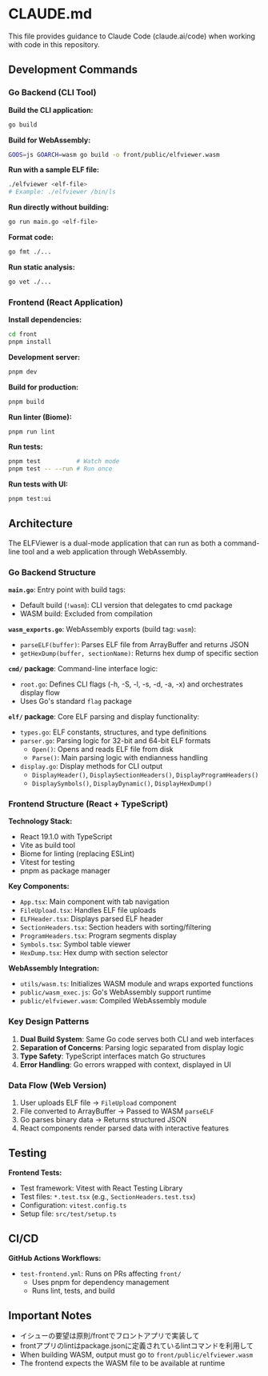 # CLAUDE.md

This file provides guidance to Claude Code (claude.ai/code) when working with code in this repository.

## Development Commands

### Go Backend (CLI Tool)

**Build the CLI application:**
```bash
go build
```

**Build for WebAssembly:**
```bash
GOOS=js GOARCH=wasm go build -o front/public/elfviewer.wasm
```

**Run with a sample ELF file:**
```bash
./elfviewer <elf-file>
# Example: ./elfviewer /bin/ls
```

**Run directly without building:**
```bash
go run main.go <elf-file>
```

**Format code:**
```bash
go fmt ./...
```

**Run static analysis:**
```bash
go vet ./...
```

### Frontend (React Application)

**Install dependencies:**
```bash
cd front
pnpm install
```

**Development server:**
```bash
pnpm dev
```

**Build for production:**
```bash
pnpm build
```

**Run linter (Biome):**
```bash
pnpm run lint
```

**Run tests:**
```bash
pnpm test          # Watch mode
pnpm test -- --run # Run once
```

**Run tests with UI:**
```bash
pnpm test:ui
```

## Architecture

The ELFViewer is a dual-mode application that can run as both a command-line tool and a web application through WebAssembly.

### Go Backend Structure

**`main.go`**: Entry point with build tags:
- Default build (`!wasm`): CLI version that delegates to cmd package
- WASM build: Excluded from compilation

**`wasm_exports.go`**: WebAssembly exports (build tag: `wasm`):
- `parseELF(buffer)`: Parses ELF file from ArrayBuffer and returns JSON
- `getHexDump(buffer, sectionName)`: Returns hex dump of specific section

**`cmd/` package**: Command-line interface logic:
- `root.go`: Defines CLI flags (-h, -S, -l, -s, -d, -a, -x) and orchestrates display flow
- Uses Go's standard `flag` package

**`elf/` package**: Core ELF parsing and display functionality:
- `types.go`: ELF constants, structures, and type definitions
- `parser.go`: Parsing logic for 32-bit and 64-bit ELF formats
  - `Open()`: Opens and reads ELF file from disk
  - `Parse()`: Main parsing logic with endianness handling
- `display.go`: Display methods for CLI output
  - `DisplayHeader()`, `DisplaySectionHeaders()`, `DisplayProgramHeaders()`
  - `DisplaySymbols()`, `DisplayDynamic()`, `DisplayHexDump()`

### Frontend Structure (React + TypeScript)

**Technology Stack:**
- React 19.1.0 with TypeScript
- Vite as build tool
- Biome for linting (replacing ESLint)
- Vitest for testing
- pnpm as package manager

**Key Components:**
- `App.tsx`: Main component with tab navigation
- `FileUpload.tsx`: Handles ELF file uploads
- `ELFHeader.tsx`: Displays parsed ELF header
- `SectionHeaders.tsx`: Section headers with sorting/filtering
- `ProgramHeaders.tsx`: Program segments display
- `Symbols.tsx`: Symbol table viewer
- `HexDump.tsx`: Hex dump with section selector

**WebAssembly Integration:**
- `utils/wasm.ts`: Initializes WASM module and wraps exported functions
- `public/wasm_exec.js`: Go's WebAssembly support runtime
- `public/elfviewer.wasm`: Compiled WebAssembly module

### Key Design Patterns

1. **Dual Build System**: Same Go code serves both CLI and web interfaces
2. **Separation of Concerns**: Parsing logic separated from display logic
3. **Type Safety**: TypeScript interfaces match Go structures
4. **Error Handling**: Go errors wrapped with context, displayed in UI

### Data Flow (Web Version)

1. User uploads ELF file → `FileUpload` component
2. File converted to ArrayBuffer → Passed to WASM `parseELF`
3. Go parses binary data → Returns structured JSON
4. React components render parsed data with interactive features

## Testing

**Frontend Tests:**
- Test framework: Vitest with React Testing Library
- Test files: `*.test.tsx` (e.g., `SectionHeaders.test.tsx`)
- Configuration: `vitest.config.ts`
- Setup file: `src/test/setup.ts`

## CI/CD

**GitHub Actions Workflows:**
- `test-frontend.yml`: Runs on PRs affecting `front/`
  - Uses pnpm for dependency management
  - Runs lint, tests, and build

## Important Notes

- イシューの要望は原則/frontでフロントアプリで実装して
- frontアプリのlintはpackage.jsonに定義されているlintコマンドを利用して
- When building WASM, output must go to `front/public/elfviewer.wasm`
- The frontend expects the WASM file to be available at runtime